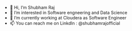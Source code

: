 - 👋 Hi, I’m Shubham Raj
- 👀 I’m interested in Software engneering and Data Science
- 🌱 I’m currently working at Cloudera as Software Engineer 
- 📫 You can reach me on LinkdIn : @shubhamrajofficial

<!---
shubhamraj-git/shubhamraj-git is a ✨ special ✨ repository because its `README.md` (this file) appears on your GitHub profile.
You can click the Preview link to take a look at your changes.
--->
